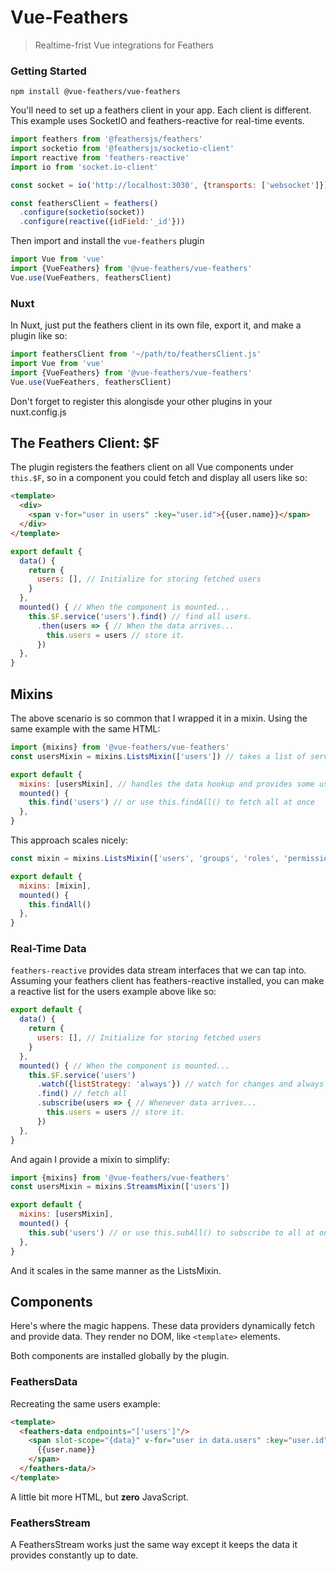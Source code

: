 # Vue-Feathers

> Realtime-frist Vue integrations for Feathers 

### Getting Started
```
npm install @vue-feathers/vue-feathers
```
You'll need to set up a feathers client in your app. Each client is different. This example uses SocketIO and feathers-reactive for real-time events.
```js
import feathers from '@feathersjs/feathers'
import socketio from '@feathersjs/socketio-client'
import reactive from 'feathers-reactive'
import io from 'socket.io-client'

const socket = io('http://localhost:3030', {transports: ['websocket']})

const feathersClient = feathers()
  .configure(socketio(socket))
  .configure(reactive({idField:'_id'}))
```
Then import and install the `vue-feathers` plugin
```js
import Vue from 'vue'
import {VueFeathers} from '@vue-feathers/vue-feathers'
Vue.use(VueFeathers, feathersClient)
```

### Nuxt

In Nuxt, just put the feathers client in its own file, export it, and make a plugin like so: 
```js
import feathersClient from '~/path/to/feathersClient.js'
import Vue from 'vue'
import {VueFeathers} from '@vue-feathers/vue-feathers'
Vue.use(VueFeathers, feathersClient)
```
Don't forget to register this alongisde your other plugins in your nuxt.config.js

## The Feathers Client: $F

The plugin registers the feathers client on all Vue components under `this.$F`, so in a component you could fetch and display all users like so:

```html
<template>
  <div>
    <span v-for="user in users" :key="user.id">{{user.name}}</span>
  </div>
</template>
```

```js
export default {
  data() {
    return {
      users: [], // Initialize for storing fetched users 
    }
  },
  mounted() { // When the component is mounted...
    this.$F.service('users').find() // find all users.
      .then(users => { // When the data arrives... 
        this.users = users // store it.
      })
  },
}
```

## Mixins

The above scenario is so common that I wrapped it in a mixin. Using the same example with the same HTML:
```js
import {mixins} from '@vue-feathers/vue-feathers'
const usersMixin = mixins.ListsMixin(['users']) // takes a list of service names

export default {
  mixins: [usersMixin], // handles the data hookup and provides some useful methods
  mounted() {
    this.find('users') // or use this.findAll() to fetch all at once
  },
}
```

This approach scales nicely:
```js
const mixin = mixins.ListsMixin(['users', 'groups', 'roles', 'permissions', 'profiles'])

export default {
  mixins: [mixin],
  mounted() {
    this.findAll()
  },
}
```

### Real-Time Data

`feathers-reactive` provides data stream interfaces that we can tap into. Assuming your feathers client has feathers-reactive installed, you can make a reactive list for the users example above like so:
```js
export default {
  data() {
    return {
      users: [], // Initialize for storing fetched users 
    }
  },
  mounted() { // When the component is mounted...
    this.$F.service('users')
      .watch({listStrategy: 'always'}) // watch for changes and always send the full dataset on change
      .find() // fetch all
      .subscribe(users => { // Whenever data arrives... 
        this.users = users // store it.
      })
  },
}
```

And again I provide a mixin to simplify:
```js
import {mixins} from '@vue-feathers/vue-feathers'
const usersMixin = mixins.StreamsMixin(['users'])

export default {
  mixins: [usersMixin],
  mounted() {
    this.sub('users') // or use this.subAll() to subscribe to all at once
  },
}
```

And it scales in the same manner as the ListsMixin.

## Components

Here's where the magic happens. These data providers dynamically fetch and provide data. They render no DOM, like `<template>` elements.

Both components are installed globally by the plugin.

### FeathersData

Recreating the same users example:

```html
<template>
  <feathers-data endpoints="['users']"/>
    <span slot-scope="{data}" v-for="user in data.users" :key="user.id">
      {{user.name}}
    </span>
  </feathers-data/>
</template>
```

A little bit more HTML, but **zero** JavaScript. 

### FeathersStream

A FeathersStream works just the same way except it keeps the data it provides constantly up to date. 

